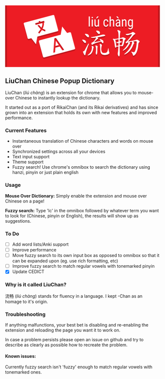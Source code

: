 ![Logo](/release/marquee.png)
## LiuChan Chinese Popup Dictionary
LiuChan (*liú chàng*) is an extension for chrome that allows you to mouse-over Chinese to instantly lookup the dictionary.

It started out as a port of RikaiChan (and its Rikai derivatives) and has since grown into an extension that holds its own with new features and improved performance.

### Current Features 

* Instantaneous translation of Chinese characters and words on mouse over
* Synchronized settings across all your devices
* Text input support
* Theme support
* Fuzzy search! Use chrome's omnibox to search the dictionary using hanzi, pinyin or just plain english

### Usage

**Mouse Over Dictionary:** Simply enable the extension and mouse over Chinese on a page!

**Fuzzy search:** Type 'lc' in the omnibox followed by whatever term you want to look for (Chinese, pinyin or English), the results will show up as suggestions.

### To Do

- [ ] Add word lists/Anki support
- [ ] Improve performance
- [ ] Move fuzzy search to its own input box as opposed to omnibox so that it can be expanded upon (eg. use rich formatting, etc)
- [ ] Improve fuzzy search to match regular vowels with tonemarked pinyin
- [x] Update CEDICT

### Why is it called LiuChan?

流畅 (*liú chàng*) stands for fluency in a language. I kept -Chan as an homage to it's origin.

### Troubleshooting

If anything malfunctions, your best bet is disabling and re-enabling the extension and reloading the page you want it to work on.

In case a problem persists please open an issue on github and try to describe as clearly as possible how to recreate the problem.

#### Known issues:

Currently fuzzy search isn't 'fuzzy' enough to match regular vowels with tonemarked ones.

